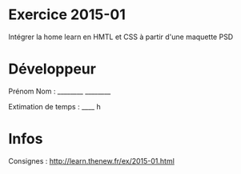 # Exercice 2015-01
Intégrer la home learn en HMTL et CSS à partir d'une maquette PSD

# Développeur
Prénom Nom : ________ ________

Extimation de temps : ____ h

# Infos

Consignes : http://learn.thenew.fr/ex/2015-01.html
